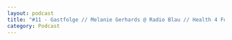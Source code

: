 ```yaml
---
layout: podcast
title: "#11 - Gastfolge // Melanie Gerhards @ Radio Blau // Health 4 Future"
category: Podcast
---
```


<p><script class="podigee-podcast-player" src="https://cdn.podigee.com/podcast-player/javascripts/podigee-podcast-player.js" data-configuration="https://interviews-4-future.podigee.io/11-i4f/embed?context=external"></script></p>
